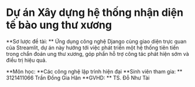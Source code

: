 # Dự án Xây dựng hệ thống nhận diện tế bào ung thư xương
**Sơ lược đề tài: **
Ứng dụng công nghệ Django cùng giao diện trực quan của Streamlit, dự án này hướng tới việc phát triển một hệ thống tiên tiến trong chẩn đoán ung thư xương, góp phần hỗ trợ công tác phát hiện sớm và điều trị hiệu quả.

**Môn học: **Các công nghệ lập trình hiện đại
**Sinh viên tham gia: ** 3121411066 Trần Đồng Gia Hân
**GVHD: ** TS. Đỗ Như Tài


